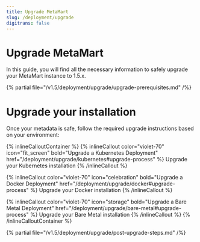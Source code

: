```yaml
---
title: Upgrade MetaMart
slug: /deployment/upgrade
digitrans: false
---
```


# Upgrade MetaMart

In this guide, you will find all the necessary information to safely upgrade your MetaMart instance to 1.5.x.

{% partial file="/v1.5/deployment/upgrade/upgrade-prerequisites.md" /%}

# Upgrade your installation

Once your metadata is safe, follow the required upgrade instructions based on your environment:

{% inlineCalloutContainer %}
  {% inlineCallout
    color="violet-70"
    icon="fit_screen"
    bold="Upgrade a Kubernetes Deployment"
    href="/deployment/upgrade/kubernetes#upgrade-process" %}
      Upgrade your Kubernetes installation
  {% /inlineCallout %}

  {% inlineCallout
    color="violet-70"
    icon="celebration"
    bold="Upgrade a Docker Deployment"
    href="/deployment/upgrade/docker#upgrade-process" %}
      Upgrade your Docker installation
  {% /inlineCallout %}

  {% inlineCallout
    color="violet-70"
    icon="storage"
    bold="Upgrade a Bare Metal Deployment"
    href="/deployment/upgrade/bare-metal#upgrade-process" %}
      Upgrade your Bare Metal installation
  {% /inlineCallout %}
{% /inlineCalloutContainer %}

{% partial file="/v1.5/deployment/upgrade/post-upgrade-steps.md" /%}
